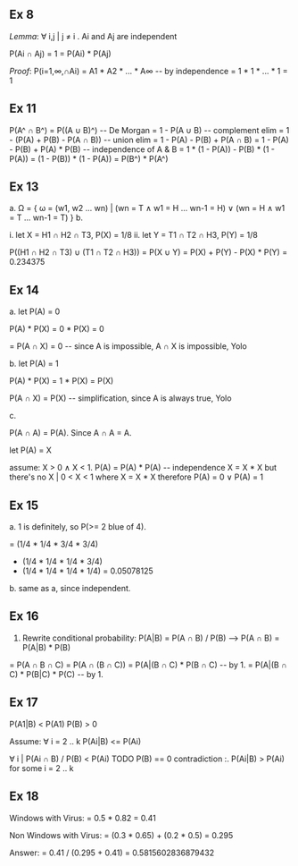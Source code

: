 
Ex 8
----

*Lemma*: ∀ i,j | j ≠ i . Ai and Aj are independent

   P(Ai ∩ Aj)
 = 1
 = P(Ai) * P(Aj)


*Proof*:
   P(i=1,∞,∩Ai)
 = A1 * A2 * ... * A∞ -- by independence
 = 1 * 1 * ... * 1
 = 1


Ex 11
-----

   P(A^ ∩ B^)
 = P((A ∪ B)^) -- De Morgan
 = 1 - P(A ∪ B) -- complement elim
 = 1 - (P(A) + P(B) - P(A ∩ B)) -- union elim
 = 1 - P(A) - P(B) + P(A ∩ B)
 = 1 - P(A) - P(B) + P(A) * P(B) -- independence of A & B
 = 1 * (1 - P(A)) - P(B) * (1 - P(A))
 = (1 - P(B)) * (1 - P(A))
 = P(B^) * P(A^)

Ex 13
-----

a. Ω = { ω = (w1, w2 ... wn) | (wn = T ∧ w1 = H ... wn-1 = H) ∨ (wn = H ∧ w1 = T ... wn-1 = T) }
b.

i. let X = H1 ∩ H2 ∩ T3, P(X) = 1/8
ii. let Y = T1 ∩ T2 ∩ H3, P(Y) = 1/8

   P((H1 ∩ H2 ∩ T3) ∪ (T1 ∩ T2 ∩ H3))
 = P(X ∪ Y)
 = P(X) + P(Y) - P(X) * P(Y)
 = 0.234375

Ex 14
-----

a. let P(A) = 0

   P(A) * P(X)
 = 0 * P(X)
 = 0

 = P(A ∩ X)
 = 0 -- since A is impossible, A ∩ X is impossible, Yolo

b. let P(A) = 1

   P(A) * P(X)
 = 1 * P(X)
 = P(X)

   P(A ∩ X)
 = P(X) -- simplification, since A is always true, Yolo

c.

P(A ∩ A) = P(A). Since A ∩ A = A.

let P(A) = X

assume:
  X > 0 ∧ X < 1.
P(A) = P(A) * P(A) -- independence
X = X * X
but there's no X | 0 < X < 1 where X = X * X
therefore P(A) = 0 ∨ P(A) = 1


Ex 15
-----

a.
1 is definitely, so P(>= 2 blue of 4).

=  (1/4 * 1/4 * 3/4 * 3/4)
 + (1/4 * 1/4 * 1/4 * 3/4)
 + (1/4 * 1/4 * 1/4 * 1/4)
= 0.05078125

b. same as a, since independent.


Ex 16
-----

1. Rewrite conditional probability:
    P(A|B) = P(A ∩ B) / P(B)
--> P(A ∩ B) = P(A|B) * P(B)

 = P(A ∩ B ∩ C)
 = P(A ∩ (B ∩ C))
 = P(A|(B ∩ C) * P(B ∩ C) -- by 1.
 = P(A|(B ∩ C) * P(B|C) * P(C) -- by 1.

Ex 17
-----

P(A1|B) < P(A1)
P(B) > 0

Assume:
  ∀ i = 2 .. k P(Ai|B) <= P(Ai)

  ∀ i | P(Ai ∩ B) / P(B) < P(Ai)
  TODO
  P(B) == 0
contradiction
  :. P(Ai|B) > P(Ai) for some i = 2 .. k

Ex 18
-----

Windows with Virus:
 = 0.5 * 0.82
 = 0.41

Non Windows with Virus:
 = (0.3 * 0.65) + (0.2 * 0.5)
 = 0.295

Answer:
 = 0.41 / (0.295 + 0.41)
 = 0.5815602836879432











